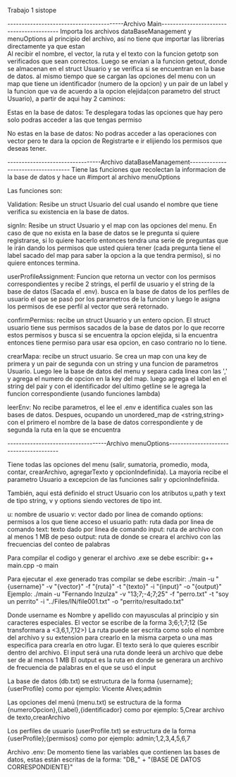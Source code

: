 Trabajo 1 sistope

-----------------------------------------Archivo Main-----------------------------------------
Importa los archivos dataBaseManagement y menuOptions al principio del archivo, así no tiene que importar las librerias directamente ya que estan  
Al recibir el nombre, el vector, la ruta y el texto con la funcion getotp son verificados que sean correctos. Luego se envian a la funcion getout, donde se almacenan en el struct Usuario y se verifica si se encuentran en la base de datos. al mismo tiempo que se cargan las opciones del menu con un map que tiene un identificador (numero de la opcion) y un pair de un label y la funcion que va de acuerdo a la opcion elejida(con parametro del struct Usuario), a partir de aqui hay 2 caminos: 

  Estas en la base de datos: Te desplegara todas las opciones que hay pero solo podras acceder a las que tengas permiso

  No estas en la base de datos: No podras acceder a las operaciones con vector pero te dara la opcion de Registrarte e ir elijiendo los permisos que deseas tener.

---------------------------------Archivo dataBaseManagement-----------------------------------
Tiene las funciones que recolectan la informacion de la base de datos y hace un #import al archivo menuOptions

Las funciones son:

  Validation: Resibe un struct Usuario del cual usando el nombre que tiene verifica su existencia en la base de datos.

  signIn: Resibe un struct Usuario y el map con las opciones del menu. En caso de que no exista en la base de datos se le pregunta si quiere registrarse, si lo quiere hacerlo entonces tendra una serie de preguntas que le irán dando los permisos que usted quiera tener (cada pregunta tiene el label sacado del map para saber la opcion a la que tendra permiso), si no quiere entonces termina.

  userProfileAssignment: Funcion que retorna un vector con los permisos correspondientes y recibe 2 strings, el perfil de usuario y el string de la base de datos (Sacada el .env). busca en la base de datos de los perfiles de usuario el que se pasó por los parametros de la funcion y luego le asigna los permisos de ese perfil al vector que será retornado.

  confirmPermiss: recibe un struct Usuario y un entero opcion. El struct usuario tiene sus permisos sacados de la base de datos por lo que recorre estos permisos y busca si se encuentra la opcion elejida, si la encuentra entonces tiene permiso para usar esa opcion, en caso contrario no lo tiene.

  crearMapa: recibe un struct usuario. Se crea un map con una key de primera y un pair de segunda con un string y una funcion de parametros Usuario. Luego lee la base de datos del menu y separa cada linea con las ',' y agrega el numero de opcion en la key del map. luego agrega el label en el string del pair y con el identificador del ultimo getline se le agrega la funcion correspondiente (usando funciones lambda)

  leerEnv: No recibe parametros, el lee el .env e identifica cuales son las bases de datos. Despues, ocupando un unordered_map de <string,string> con el primero el nombre de la base de datos correspondiente y de segunda la ruta en la que se encuentra

-----------------------------------Archivo menuOptions---------------------------------------

Tiene todas las opciones del menu (salir, sumatoria, promedio, moda, contar, crearArchivo, agregarTexto y opcionIndefinida). La mayoria recibe el parametro Usuario a excepcion de las funciones salir y opcionIndefinida.

También, aqui está definido el struct Usuario con los atributos u,path y text de tipo string, v y options siendo vectores de tipo int.

  u: nombre de usuario
  v: vector dado por linea de comando
  options: permisos a los que tiene acceso el usuario
  path: ruta dada por linea de comando
  text: texto dado por linea de comando
  input: ruta de archivo con al menos 1 MB de peso
  output: ruta de donde se creara el archivo con las frecuencias del conteo de palabras

Para compilar el codigo y generar el archivo .exe se debe escribir:
  g++ main.cpp -o main

Para ejecutar el .exe generado tras compilar se debe escribir: 
  ./main -u "{username}" -v "{vector}" -f "{ruta}" -t "{texto}" -i "{input}" -o "{output}"
Ejemplo:
  ./main -u "Fernando Inzulza" -v "13;7;-4;7;25" -f "perro.txt" -t "soy un perrito" -i "../Files/IN/file001.txt" -o "perrito/resultado.txt"
  
Donde username es Nombre y apellido con mayusculas al principio y sin caracteres especiales.
El vector se escribe de la forma 3;6;1;7;12 (Se transformara a <3,6,1,7,12>)
La ruta puede ser escrita como solo el nombre del archivo y su extension para crearlo en la misma carpeta o una mas especifica para crearla en otro lugar.
El texto será lo que quieres escribir dentro del archivo. 
El input será una ruta donde leerá un archivo que debe ser de al menos 1 MB
El output es la ruta en donde se generara un archivo de frecuencia de palabras en el que se usó el input

La base de datos (db.txt) se estructura de la forma {username};{userProfile}
como por ejemplo: 
  Vicente Alves;admin

Las opciones del menú (menu.txt) se estructura de la forma {numeroOpcion},{Label},{identificador}
como por ejemplo: 
  5,Crear archivo de texto,crearArchivo

Los perfiles de usuario (userProfile.txt) se estructura de la forma {userProfile};{permisos} como por ejemplo:
  admin;1,2,3,4,5,6,7

Archivo .env:
  De momento tiene las variables que contienen las bases de datos, estas están escritas de la forma:  "DB_" + "(BASE DE DATOS CORRESPONDIENTE)"